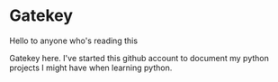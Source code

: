 # Gatekey

Hello to anyone who's reading this

Gatekey here. 
I've started this github account to document my python projects I might have when learning python. 
